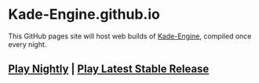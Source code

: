 # Kade-Engine.github.io

This GitHub pages site will host web builds of [Kade-Engine](https://github.com/KadeDev/Kade-Engine), compiled once every night.

## [Play Nightly](/nightly/) | [Play Latest Stable Release](/stable/)
